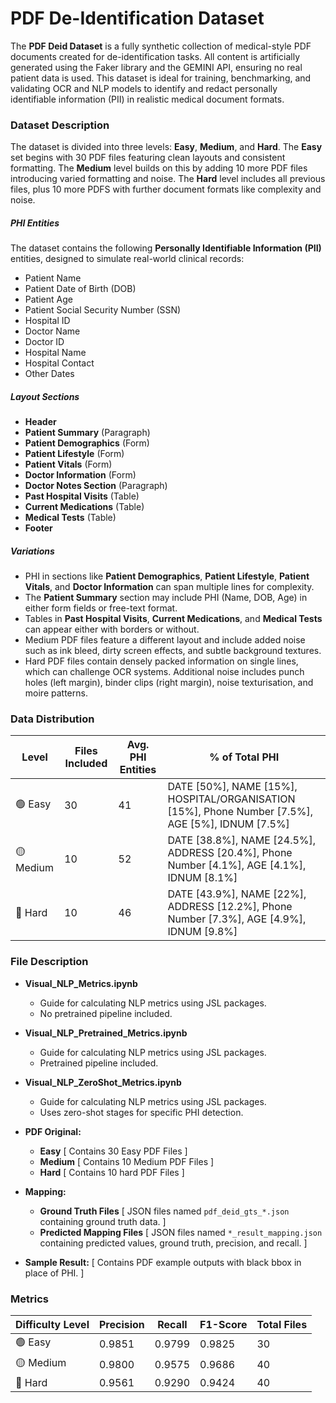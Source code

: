 # PDF De-Identification Dataset

The **PDF Deid Dataset** is a fully synthetic collection of medical-style PDF documents created for de-identification tasks. All content is artificially generated using the Faker library and the GEMINI API, ensuring no real patient data is used. This dataset is ideal for training, benchmarking, and validating OCR and NLP models to identify and redact personally identifiable information (PII) in realistic medical document formats.

### Dataset Description

The dataset is divided into three levels: **Easy**, **Medium**, and **Hard**. The **Easy** set begins with 30 PDF files featuring clean layouts and consistent formatting. The **Medium** level builds on this by adding 10 more PDF files introducing varied formatting and noise. The **Hard** level includes all previous files, plus 10 more PDFS with further document formats like complexity and noise.

##### PHI Entities

The dataset contains the following **Personally Identifiable Information (PII)** entities, designed to simulate real-world clinical records:

- Patient Name
- Patient Date of Birth (DOB)
- Patient Age
- Patient Social Security Number (SSN)
- Hospital ID
- Doctor Name
- Doctor ID
- Hospital Name
- Hospital Contact
- Other Dates

##### Layout Sections

- **Header**
- **Patient Summary** (Paragraph)
- **Patient Demographics** (Form)
- **Patient Lifestyle** (Form)
- **Patient Vitals** (Form)
- **Doctor Information** (Form)
- **Doctor Notes Section** (Paragraph)
- **Past Hospital Visits** (Table)
- **Current Medications** (Table)
- **Medical Tests** (Table)
- **Footer**

##### Variations

- PHI in sections like **Patient Demographics**, **Patient Lifestyle**, **Patient Vitals**, and **Doctor Information** can span multiple lines for complexity.
- The **Patient Summary** section may include PHI (Name, DOB, Age) in either form fields or free-text format.
- Tables in **Past Hospital Visits**, **Current Medications**, and **Medical Tests** can appear either with borders or without.
- Medium PDF files feature a different layout and include added noise such as ink bleed, dirty screen effects, and subtle background textures.
- Hard PDF files contain densely packed information on single lines, which can challenge OCR systems. Additional noise includes punch holes (left margin), binder clips (right margin), noise texturisation, and moire patterns.

### Data Distribution 

| Level             | Files Included | Avg. PHI Entities | % of Total PHI                                                    |
|-------------------|----------------|-------------------|---------------------------------------------------------------------------------------------------------|
| 🟢 Easy           | 30           | 41                | DATE [50%], NAME [15%], HOSPITAL/ORGANISATION [15%], Phone Number [7.5%], AGE [5%], IDNUM [7.5%]
| 🟡 Medium         | 10           | 52                | DATE [38.8%], NAME [24.5%], ADDRESS [20.4%], Phone Number [4.1%], AGE [4.1%], IDNUM [8.1%]
| 🔴 Hard           | 10           | 46                | DATE [43.9%], NAME [22%], ADDRESS [12.2%], Phone Number [7.3%], AGE [4.9%], IDNUM [9.8%]                      

### File Description

  - **Visual_NLP_Metrics.ipynb**  
    - Guide for calculating NLP metrics using JSL packages.  
    - No pretrained pipeline included.
  
  - **Visual_NLP_Pretrained_Metrics.ipynb**  
    - Guide for calculating NLP metrics using JSL packages.  
    - Pretrained pipeline included.
  
  - **Visual_NLP_ZeroShot_Metrics.ipynb**  
    - Guide for calculating NLP metrics using JSL packages.  
    - Uses zero-shot stages for specific PHI detection.

  - **PDF Original:**
    - **Easy**  [ Contains 30 Easy PDF Files ]    
    - **Medium**  [ Contains 10 Medium PDF Files ]
    - **Hard**  [ Contains 10 hard PDF Files ]

  - **Mapping:**
    - **Ground Truth Files**  [ JSON files named `pdf_deid_gts_*.json` containing ground truth data. ]
    - **Predicted Mapping Files**  [ JSON files named `*_result_mapping.json` containing predicted values, ground truth, precision, and recall. ]
      
- **Sample Result:** [ Contains PDF example outputs with black bbox in place of PHI. ]
    
### Metrics

| Difficulty Level | Precision | Recall | F1-Score | Total Files |
|------------------|-----------|--------|----------|---------|
| 🟢 Easy          | 0.9851      | 0.9799   | 0.9825    | 30     |
| 🟡 Medium        | 0.9800      | 0.9575   | 0.9686     | 40     |
| 🔴 Hard        | 0.9561      | 0.9290   | 0.9424     | 40     |

